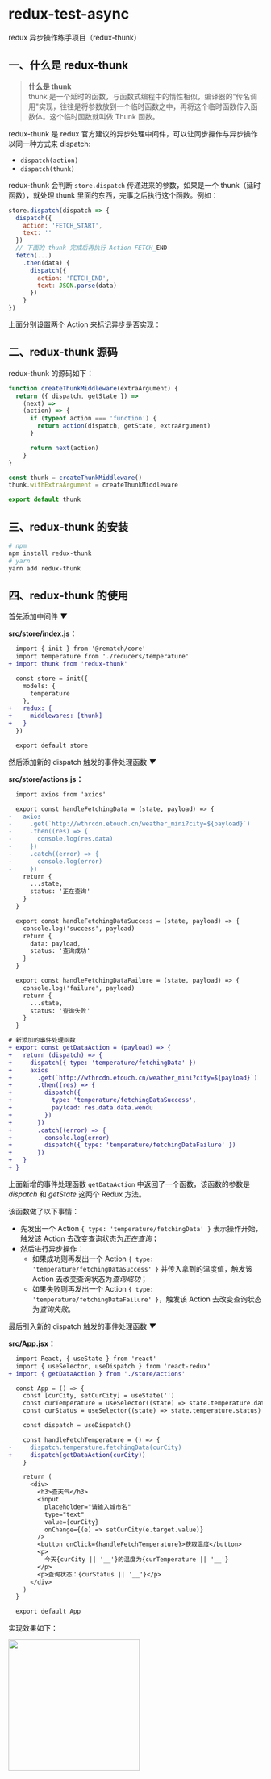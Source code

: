 # redux-test-async

redux 异步操作练手项目（redux-thunk）

## 一、什么是 redux-thunk

> **什么是 thunk**
> <br/>
> thunk 是一个延时的函数，与函数式编程中的惰性相似，编译器的"传名调用"实现，往往是将参数放到一个临时函数之中，再将这个临时函数传入函数体。这个临时函数就叫做 Thunk 函数。

redux-thunk 是 redux 官方建议的异步处理中间件，可以让同步操作与异步操作以同一种方式来 dispatch:

- `dispatch(action)`
- `dispatch(thunk)`

redux-thunk 会判断 `store.dispatch` 传递进来的参数，如果是一个 thunk（延时函数），就处理 thunk 里面的东西，完事之后执行这个函数。例如：

```js
store.dispatch(dispatch => {
  dispatch({
    action: 'FETCH_START',
    text: ''
  })
  // 下面的 thunk 完成后再执行 Action FETCH_END
  fetch(...)
    .then(data) {
      dispatch({
        action: 'FETCH_END',
        text: JSON.parse(data)
      })
    }
})
```

上面分别设置两个 Action 来标记异步是否实现：

## 二、redux-thunk 源码

redux-thunk 的源码如下：

```js
function createThunkMiddleware(extraArgument) {
  return ({ dispatch, getState }) =>
    (next) =>
    (action) => {
      if (typeof action === 'function') {
        return action(dispatch, getState, extraArgument)
      }

      return next(action)
    }
}

const thunk = createThunkMiddleware()
thunk.withExtraArgument = createThunkMiddleware

export default thunk
```

## 三、redux-thunk 的安装

```bash
# npm
npm install redux-thunk
# yarn
yarn add redux-thunk
```

## 四、redux-thunk 的使用

首先添加中间件 *▼*

**src/store/index.js：**

```diff
  import { init } from '@rematch/core'
  import temperature from './reducers/temperature'
+ import thunk from 'redux-thunk'

  const store = init({
    models: {
      temperature
    },
+   redux: {
+     middlewares: [thunk]
+   }
  })

  export default store
```

然后添加新的 dispatch 触发的事件处理函数 *▼*

**src/store/actions.js：**

```diff
  import axios from 'axios'

  export const handleFetchingData = (state, payload) => {
-   axios
-     .get(`http://wthrcdn.etouch.cn/weather_mini?city=${payload}`)
-     .then((res) => {
-       console.log(res.data)
-     })
-     .catch((error) => {
-       console.log(error)
-     })
    return {
      ...state,
      status: '正在查询'
    }
  }

  export const handleFetchingDataSuccess = (state, payload) => {
    console.log('success', payload)
    return {
      data: payload,
      status: '查询成功'
    }
  }

  export const handleFetchingDataFailure = (state, payload) => {
    console.log('failure', payload)
    return {
      ...state,
      status: '查询失败'
    }
  }

# 新添加的事件处理函数
+ export const getDataAction = (payload) => {
+   return (dispatch) => {
+     dispatch({ type: 'temperature/fetchingData' })
+     axios
+       .get(`http://wthrcdn.etouch.cn/weather_mini?city=${payload}`)
+       .then((res) => {
+         dispatch({
+           type: 'temperature/fetchingDataSuccess',
+           payload: res.data.data.wendu
+         })
+       })
+       .catch((error) => {
+         console.log(error)
+         dispatch({ type: 'temperature/fetchingDataFailure' })
+       })
+   }
+ }
```

上面新增的事件处理函数 `getDataAction` 中返回了一个函数，该函数的参数是 *dispatch* 和 *getState* 这两个 Redux 方法。

该函数做了以下事情：

- 先发出一个 Action `{ type: 'temperature/fetchingData' }` 表示操作开始，触发该 Action 去改变查询状态为*正在查询*；
- 然后进行异步操作：
  - 如果成功则再发出一个 Action `{ type: 'temperature/fetchingDataSuccess' }` 并传入拿到的温度值，触发该 Action 去改变查询状态为*查询成功*；
  - 如果失败则再发出一个 Action `{ type: 'temperature/fetchingDataFailure' }`，触发该 Action 去改变查询状态为*查询失败*。

最后引入新的 dispatch 触发的事件处理函数 *▼*

**src/App.jsx：**

```diff
  import React, { useState } from 'react'
  import { useSelector, useDispatch } from 'react-redux'
+ import { getDataAction } from './store/actions'

  const App = () => {
    const [curCity, setCurCity] = useState('')
    const curTemperature = useSelector((state) => state.temperature.data)
    const curStatus = useSelector((state) => state.temperature.status)

    const dispatch = useDispatch()

    const handleFetchTemperature = () => {
-     dispatch.temperature.fetchingData(curCity)
+     dispatch(getDataAction(curCity))
    }

    return (
      <div>
        <h3>查天气</h3>
        <input
          placeholder="请输入城市名"
          type="text"
          value={curCity}
          onChange={(e) => setCurCity(e.target.value)}
        />
        <button onClick={handleFetchTemperature}>获取温度</button>
        <p>
          今天{curCity || '__'}的温度为{curTemperature || '__'}
        </p>
        <p>查询状态：{curStatus || '__'}</p>
      </div>
    )
  }

  export default App
```

实现效果如下：

<img src="http://tva1.sinaimg.cn/large/0068vjfvgy1gy2swfxdn6g30ea098ab4.gif" width="260" referrerPolicy="no-referrer" />
